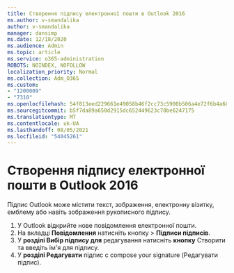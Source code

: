 ```yaml
---
title: Створення підпису електронної пошти в Outlook 2016
ms.author: v-smandalika
author: v-smandalika
manager: dansimp
ms.date: 12/18/2020
ms.audience: Admin
ms.topic: article
ms.service: o365-administration
ROBOTS: NOINDEX, NOFOLLOW
localization_priority: Normal
ms.collection: Adm_O365
ms.custom:
- "1200009"
- "7310"
ms.openlocfilehash: 54f813eed229661e49058b46f2cc73c5900b506a4e72f6b4a6818603f18dbd29
ms.sourcegitcommit: b5f7da89a650d2915dc652449623c78be6247175
ms.translationtype: MT
ms.contentlocale: uk-UA
ms.lasthandoff: 08/05/2021
ms.locfileid: "54045261"
---
```

# <a name="create-an-email-signature-in-outlook-2016"></a>Створення підпису електронної пошти в Outlook 2016

Підпис Outlook може містити текст, зображення, електронну візитку, емблему або навіть зображення рукописного підпису.

1. У Outlook відкрийте нове повідомлення електронної пошти.
2. На вкладці **Повідомлення** натисніть кнопку   >  **Підписи підписів**.
3. У **розділі Вибір підпису для** редагування натисніть **кнопку** Створити та введіть ім'я для підпису.
4. У **розділі Редагувати** підпис с compose your signature (Редагувати підпис).
